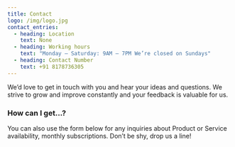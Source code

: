 ```yaml
---
title: Contact
logo: /img/logo.jpg
contact_entries:
  - heading: Location
    text: None
  - heading: Working hours
    text: "Monday – Saturday: 9AM – 7PM We’re closed on Sundays"
  - heading: Contact Number
    text: +91 8178736305
---
```


We’d love to get in touch with you and hear your ideas and
questions. We strive to grow and improve constantly and your feedback
is valuable for us.

<h3 class="f4 b lh-title mb2">How can I get…?</h3>

You can also use the form below for any inquiries about Product or Service
availability, monthly subscriptions. Don’t be shy, drop us a line!
